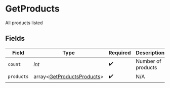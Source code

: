 # GetProducts

All products listed


## Fields

| Field                                                                    | Type                                                                     | Required                                                                 | Description                                                              | Example                                                                  |
| ------------------------------------------------------------------------ | ------------------------------------------------------------------------ | ------------------------------------------------------------------------ | ------------------------------------------------------------------------ | ------------------------------------------------------------------------ |
| `count`                                                                  | *int*                                                                    | :heavy_check_mark:                                                       | Number of products                                                       | 17655                                                                    |
| `products`                                                               | array<[GetProductsProducts](../../models/shared/GetProductsProducts.md)> | :heavy_check_mark:                                                       | N/A                                                                      |                                                                          |